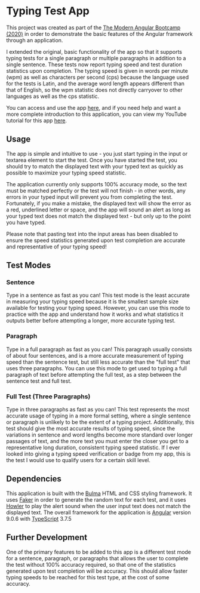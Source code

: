 # Typing Test App

This project was created as part of the [The Modern Angular Bootcamp (2020)](https://www.udemy.com/course/the-modern-angular-bootcamp/)
in order to demonstrate the basic features of the Angular framework through an application.

I extended the original, basic functionality of the app so that it supports
typing tests for a single paragraph or multiple paragraphs in addition to a
single sentence. These tests now report typing speed and test duration
statistics upon completion. The typing speed is given in words per minute (wpm)
as well as characters per second (cps) because the language used for the tests
is Latin, and the average word length appears different than that of English,
so the wpm statistic does not directly carryover to other languages as well as
the cps statistic.

You can access and use the app [here](https://typing.patrickgendotti.now.sh/), and if you need help and want a more complete introduction to this application, you can view my YouTube tutorial for this app [here](https://www.youtube.com/watch?v=2QFYBnceafM&feature=youtu.be).

## Usage

The app is simple and intuitive to use - you just start typing in the input
or textarea element to start the test. Once you have started the test, you
should try to match the displayed text with your typed text as quickly as
possible to maximize your typing speed statistic.

The application currently only supports 100% accuracy mode, so the text must be matched perfectly or the
test will not finish - in other words, any errors in your typed input will
prevent you from completing the test. Fortunately, if you make a mistake, the
displayed text will show the error as a red, underlined letter or space, and
the app will sound an alert as long as your typed text does not match the
displayed text - but only up to the point you have typed.

Please note that pasting text into the input areas has been disabled to
ensure the speed statistics generated upon test completion are accurate and
representative of your typing speed!

## Test Modes

### Sentence

Type in a sentence as fast as you can! This test mode is the least accurate in
measuring your typing speed because it is the smallest sample size available
for testing your typing speed. However, you can use this mode to practice with
the app and understand how it works and what statistics it outputs better
before attempting a longer, more accurate typing test.

### Paragraph

Type in a full paragraph as fast as you can! This paragraph usually consists
of about four sentences, and is a more accurate measurement of typing speed
than the sentence test, but still less accurate than the "full test" that
uses three paragraphs. You can use this mode to get used to typing a full
paragraph of text before attempting the full test, as a step between the
sentence test and full test.

### Full Test (Three Paragraphs)

Type in three paragraphs as fast as you can! This test represents the most
accurate usage of typing in a more formal setting, where a single sentence or
paragraph is unlikely to be the extent of a typing project. Additionally, this
test should give the most accurate results of typing speed, since the
variations in sentence and word lengths become more standard over longer
passages of text, and the more text you must enter the closer you get to a
representative long duration, consistent typing speed statistic. If I ever
looked into giving a typing speed verification or badge from my app, this is
the test I would use to qualify users for a certain skill level.

## Dependencies

This application is built with the [Bulma](https://bulma.io/) HTML and CSS styling framework. It uses [Faker](https://www.npmjs.com/package/faker) in order to generate the random text for each test, and it uses [Howler](https://howlerjs.com/) to play the alert sound when the user input text does not match the displayed text. The overall framework for the application is [Angular](https://angularjs.org/) version 9.0.6 with [TypeScript](https://www.typescriptlang.org/) 3.7.5

## Further Development

One of the primary features to be added to this app is a different test mode
for a sentence, paragraph, or paragraphs that allows the user to complete the
test without 100% accuracy required, so that one of the statistics generated
upon test completion will be accuracy. This should allow faster typing speeds
to be reached for this test type, at the cost of some accuracy.
